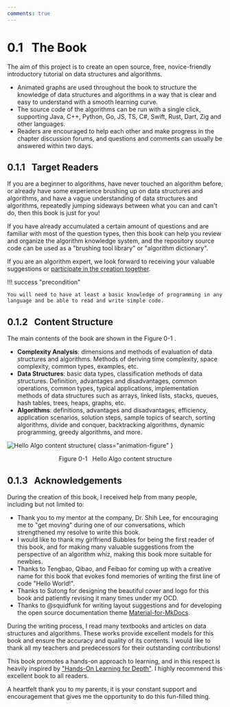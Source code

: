 ```yaml
---
comments: true
---
```


# 0.1 &nbsp; The Book

The aim of this project is to create an open source, free, novice-friendly introductory tutorial on data structures and algorithms.

- Animated graphs are used throughout the book to structure the knowledge of data structures and algorithms in a way that is clear and easy to understand with a smooth learning curve.
- The source code of the algorithms can be run with a single click, supporting Java, C++, Python, Go, JS, TS, C#, Swift, Rust, Dart, Zig and other languages.
- Readers are encouraged to help each other and make progress in the chapter discussion forums, and questions and comments can usually be answered within two days.

## 0.1.1 &nbsp; Target Readers

If you are a beginner to algorithms, have never touched an algorithm before, or already have some experience brushing up on data structures and algorithms, and have a vague understanding of data structures and algorithms, repeatedly jumping sideways between what you can and can't do, then this book is just for you!

If you have already accumulated a certain amount of questions and are familiar with most of the question types, then this book can help you review and organize the algorithm knowledge system, and the repository source code can be used as a "brushing tool library" or "algorithm dictionary".

If you are an algorithm expert, we look forward to receiving your valuable suggestions or [participate in the creation together](https://www.hello-algo.com/chapter_appendix/contribution/).

!!! success "precondition"

    You will need to have at least a basic knowledge of programming in any language and be able to read and write simple code.

## 0.1.2 &nbsp; Content Structure

The main contents of the book are shown in the Figure 0-1 .

- **Complexity Analysis**: dimensions and methods of evaluation of data structures and algorithms. Methods of deriving time complexity, space complexity, common types, examples, etc.
- **Data Structures**: basic data types, classification methods of data structures. Definition, advantages and disadvantages, common operations, common types, typical applications, implementation methods of data structures such as arrays, linked lists, stacks, queues, hash tables, trees, heaps, graphs, etc.
- **Algorithms**: definitions, advantages and disadvantages, efficiency, application scenarios, solution steps, sample topics of search, sorting algorithms, divide and conquer, backtracking algorithms, dynamic programming, greedy algorithms, and more.

![Hello Algo content structure](about_the_book.assets/hello_algo_mindmap.jpg){ class="animation-figure" }

<p align="center"> Figure 0-1 &nbsp; Hello Algo content structure </p>

## 0.1.3 &nbsp; Acknowledgements

During the creation of this book, I received help from many people, including but not limited to:

- Thank you to my mentor at the company, Dr. Shih Lee, for encouraging me to "get moving" during one of our conversations, which strengthened my resolve to write this book.
- I would like to thank my girlfriend Bubbles for being the first reader of this book, and for making many valuable suggestions from the perspective of an algorithm whiz, making this book more suitable for newbies.
- Thanks to Tengbao, Qibao, and Feibao for coming up with a creative name for this book that evokes fond memories of writing the first line of code "Hello World!".
- Thanks to Sutong for designing the beautiful cover and logo for this book and patiently revising it many times under my OCD.
- Thanks to @squidfunk for writing layout suggestions and for developing the open source documentation theme [Material-for-MkDocs](https://github.com/squidfunk/mkdocs-material/tree/master).

During the writing process, I read many textbooks and articles on data structures and algorithms. These works provide excellent models for this book and ensure the accuracy and quality of its contents. I would like to thank all my teachers and predecessors for their outstanding contributions!

This book promotes a hands-on approach to learning, and in this respect is heavily inspired by ["Hands-On Learning for Depth"](https://github.com/d2l-ai/d2l-zh). I highly recommend this excellent book to all readers.

A heartfelt thank you to my parents, it is your constant support and encouragement that gives me the opportunity to do this fun-filled thing.

